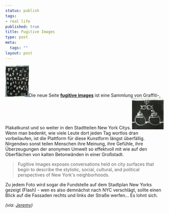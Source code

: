 ```yaml
--- 
status: publish
tags: 
- real life
published: true
title: Fugitive Images
type: post
meta: 
  tags: ""
layout: post
---
```

<a href="/media/wp/050121-amazing.jpg"><img src="/media/wp/050121-amazing-text.jpg" class="alignright border" border="0" /></a>Die neue Seite <a href="http://www.fugitiveimages.com/"><strong>fugitive images</strong></a> ist eine Sammlung von Graffiti-, Plakatkunst und so weiter in den Stadtteilen New York Citys.
<img src="/media/wp/050121-amazing-fishes.jpg" class="alignleft border" />Wenn man bedenkt, wie viele Leute dort jeden Tag wortlos dran vorbeilaufen, ist die Plattform für diese Kunstform längst überfällig. Nirgendwo sonst teilen Menschen ihre Meinung, ihre Gefühle, ihre Überzeugungen der anonymen Umwelt so effektvoll mit wie auf den Oberflächen von kalten Betonwänden in einer Großstadt.

<blockquote>Fugitive Images exposes conversations held on city surfaces that begin to describe the stylistic, social, cultural, and political perspectives of New York's neighborhoods.</blockquote>

Zu jedem Foto wird sogar die Fundstelle auf dem Stadtplan New Yorks gezeigt (Flash) - wen es also demnächst nach NYC verschlägt, sollte einen Blick auf die Fassaden rechts und links der Straße werfen... Es lohnt sich.

<em>(via: <a href="http://jeremy.zawodny.com/linkblog/">Jeremy</a>)</em>
